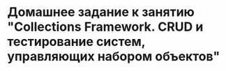 # Домашнее задание к занятию "Collections Framework. CRUD и тестирование систем, управляющих набором объектов"
